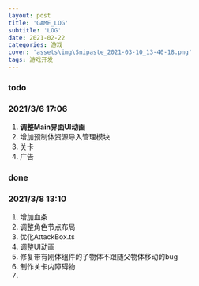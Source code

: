 ```yaml
---
layout: post
title: 'GAME_LOG'
subtitle: 'LOG'
date: 2021-02-22
categories: 游戏
cover: 'assets\img\Snipaste_2021-03-10_13-40-18.png'
tags: 游戏开发
---
```


### **todo**
### 2021/3/6 17:06
1. **调整Main界面UI动画**
2. 增加预制体资源导入管理模块
3. 关卡
4. 广告

### **done**
### 2021/3/8 13:10
1. 增加血条
2. 调整角色节点布局
3. 优化AttackBox.ts
4. 调整UI动画
5. 修复带有刚体组件的子物体不跟随父物体移动的bug
6. 制作关卡内障碍物
7. 
